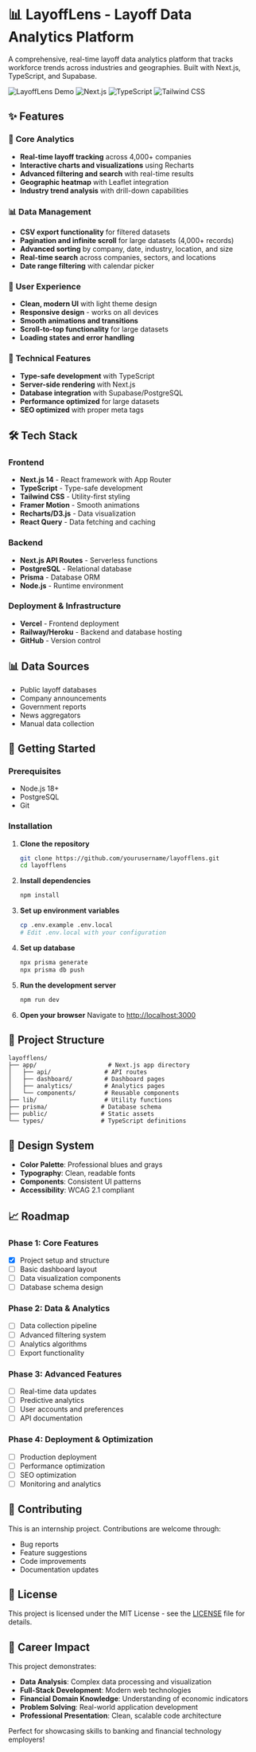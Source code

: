 # 📊 LayoffLens - Layoff Data Analytics Platform

A comprehensive, real-time layoff data analytics platform that tracks workforce trends across industries and geographies. Built with Next.js, TypeScript, and Supabase.

![LayoffLens Demo](https://img.shields.io/badge/Status-Live-brightgreen)
![Next.js](https://img.shields.io/badge/Next.js-14.0.4-black)
![TypeScript](https://img.shields.io/badge/TypeScript-5.0-blue)
![Tailwind CSS](https://img.shields.io/badge/Tailwind-3.0-38B2AC)

## ✨ Features

### 🎯 **Core Analytics**
- **Real-time layoff tracking** across 4,000+ companies
- **Interactive charts and visualizations** using Recharts
- **Advanced filtering and search** with real-time results
- **Geographic heatmap** with Leaflet integration
- **Industry trend analysis** with drill-down capabilities

### 📊 **Data Management**
- **CSV export functionality** for filtered datasets
- **Pagination and infinite scroll** for large datasets (4,000+ records)
- **Advanced sorting** by company, date, industry, location, and size
- **Real-time search** across companies, sectors, and locations
- **Date range filtering** with calendar picker

### 🎨 **User Experience**
- **Clean, modern UI** with light theme design
- **Responsive design** - works on all devices
- **Smooth animations and transitions**
- **Scroll-to-top functionality** for large datasets
- **Loading states and error handling**

### 🔧 **Technical Features**
- **Type-safe development** with TypeScript
- **Server-side rendering** with Next.js
- **Database integration** with Supabase/PostgreSQL
- **Performance optimized** for large datasets
- **SEO optimized** with proper meta tags

## 🛠 Tech Stack

### Frontend
- **Next.js 14** - React framework with App Router
- **TypeScript** - Type-safe development
- **Tailwind CSS** - Utility-first styling
- **Framer Motion** - Smooth animations
- **Recharts/D3.js** - Data visualization
- **React Query** - Data fetching and caching

### Backend
- **Next.js API Routes** - Serverless functions
- **PostgreSQL** - Relational database
- **Prisma** - Database ORM
- **Node.js** - Runtime environment

### Deployment & Infrastructure
- **Vercel** - Frontend deployment
- **Railway/Heroku** - Backend and database hosting
- **GitHub** - Version control

## 📊 Data Sources

- Public layoff databases
- Company announcements
- Government reports
- News aggregators
- Manual data collection

## 🚀 Getting Started

### Prerequisites
- Node.js 18+ 
- PostgreSQL
- Git

### Installation

1. **Clone the repository**
   ```bash
   git clone https://github.com/yourusername/layofflens.git
   cd layofflens
   ```

2. **Install dependencies**
   ```bash
   npm install
   ```

3. **Set up environment variables**
   ```bash
   cp .env.example .env.local
   # Edit .env.local with your configuration
   ```

4. **Set up database**
   ```bash
   npx prisma generate
   npx prisma db push
   ```

5. **Run the development server**
   ```bash
   npm run dev
   ```

6. **Open your browser**
   Navigate to [http://localhost:3000](http://localhost:3000)

## 📁 Project Structure

```
layofflens/
├── app/                    # Next.js app directory
│   ├── api/               # API routes
│   ├── dashboard/         # Dashboard pages
│   ├── analytics/         # Analytics pages
│   └── components/        # Reusable components
├── lib/                   # Utility functions
├── prisma/               # Database schema
├── public/               # Static assets
└── types/                # TypeScript definitions
```

## 🎨 Design System

- **Color Palette**: Professional blues and grays
- **Typography**: Clean, readable fonts
- **Components**: Consistent UI patterns
- **Accessibility**: WCAG 2.1 compliant

## 📈 Roadmap

### Phase 1: Core Features
- [x] Project setup and structure
- [ ] Basic dashboard layout
- [ ] Data visualization components
- [ ] Database schema design

### Phase 2: Data & Analytics
- [ ] Data collection pipeline
- [ ] Advanced filtering system
- [ ] Analytics algorithms
- [ ] Export functionality

### Phase 3: Advanced Features
- [ ] Real-time data updates
- [ ] Predictive analytics
- [ ] User accounts and preferences
- [ ] API documentation

### Phase 4: Deployment & Optimization
- [ ] Production deployment
- [ ] Performance optimization
- [ ] SEO optimization
- [ ] Monitoring and analytics

## 🤝 Contributing

This is an internship project. Contributions are welcome through:
- Bug reports
- Feature suggestions
- Code improvements
- Documentation updates

## 📄 License

This project is licensed under the MIT License - see the [LICENSE](LICENSE) file for details.

## 🎯 Career Impact

This project demonstrates:
- **Data Analysis**: Complex data processing and visualization
- **Full-Stack Development**: Modern web technologies
- **Financial Domain Knowledge**: Understanding of economic indicators
- **Problem Solving**: Real-world application development
- **Professional Presentation**: Clean, scalable code architecture

Perfect for showcasing skills to banking and financial technology employers! 